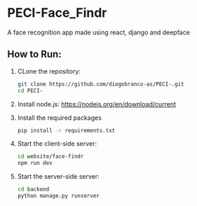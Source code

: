 # PECI-Face_Findr
A face recognition app made using react, django and deepface

## How to Run: 


1. CLone the repository:

   ```bash
   git clone https://github.com/diogobranco-as/PECI-.git
   cd PECI-
   ````
   
2. Install node.js:
   https://nodejs.org/en/download/current
   
3. Install the required packages
    ```` bash
   pip install -r requirements.txt
   ````

4. Start the client-side server:
    ```` bash
    cd website/face-findr
    npm run dev
   ````
5. Start the server-side server:
    ```` bash
    cd backend
    python manage.py runserver
    ````
